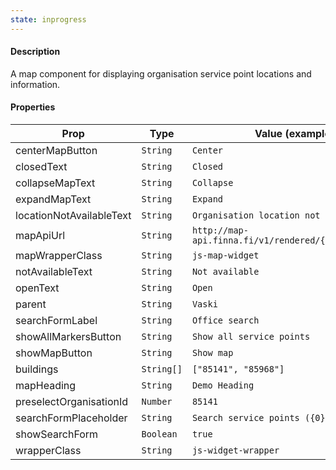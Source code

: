 ```yaml
---
state: inprogress
---
```


#### Description

A map component for displaying organisation service point locations and information.

#### Properties

| Prop                     | Type       | Value (example)                                       | Required |
| ------------------------ | ---------- | ----------------------------------------------------- | -------- |
| centerMapButton          | `String`   | `Center`                                              | Yes      |
| closedText               | `String`   | `Closed`                                              | Yes      |
| collapseMapText          | `String`   | `Collapse`                                            | Yes      |
| expandMapText            | `String`   | `Expand`                                              | Yes      |
| locationNotAvailableText | `String`   | `Organisation location not available`                 | Yes      |
| mapApiUrl                | `String`   | `http://map-api.finna.fi/v1/rendered/{z}/{x}/{y}.png` | Yes      |
| mapWrapperClass          | `String`   | `js-map-widget`                                       | Yes      |
| notAvailableText         | `String`   | `Not available`                                       | Yes      |
| openText                 | `String`   | `Open`                                                | Yes      |
| parent                   | `String`   | `Vaski`                                               | Yes      |
| searchFormLabel          | `String`   | `Office search`                                       | Yes      |
| showAllMarkersButton     | `String`   | `Show all service points`                             | Yes      |
| showMapButton            | `String`   | `Show map`                                            | Yes      |
| buildings                | `String[]` | `["85141", "85968"]`                                  | No       |
| mapHeading               | `String`   | `Demo Heading`                                        | No       |
| preselectOrganisationId  | `Number`   | `85141`                                               | No       |
| searchFormPlaceholder    | `String`   | `Search service points ({0})`                         | No       |
| showSearchForm           | `Boolean`  | `true`                                                | No       |
| wrapperClass             | `String`   | `js-widget-wrapper`                                   | No       |

